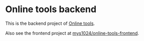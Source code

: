 # Online tools backend

This is the backend project of [Online tools](https://tools.17ban.icu/).

Also see the frontend project at
[mys1024/online-tools-frontend](https://github.com/mys1024/online-tools-frontend).
